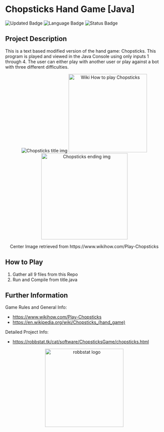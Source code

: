 # Chopsticks Hand Game [Java]
![Updated Badge](https://badges.pufler.dev/updated/puf17640/git-badges)
![Language Badge](https://img.shields.io/badge/Language-Java-orange)
![Status Badge](https://img.shields.io/badge/Status-Finished-blue)



## Project Description

This is a text based modified version of the hand game: Chopsticks. This program is played and viewed in the Java Console using only inputs 1 through 4. The user can either play with another user or play against a bot with three different difficulties.
<p align="center">

<img src="https://robbstat.tk/img/chopsticks_img/title.png" alt="Chopsticks title img" width="" height="">
<img src="https://www.wikihow.com/images/thumb/3/30/Play-Chopsticks-Step-1-Version-3.jpg/aid144890-v4-728px-Play-Chopsticks-Step-1-Version-3.jpg.webp" alt="Wiki How to play Chopsticks" width="" height="250">   
<img src="https://robbstat.tk/img/chopsticks_img/ending.png" alt="Chopsticks ending img" width="" height="275">
</p>

<p align="center">
Center Image retrieved from https://www.wikihow.com/Play-Chopsticks
</p>

## How to Play

 1. Gather all 9 files from this Repo
 2. Run and Compile from title.java

## Further Information


Game Rules and General Info: 

 - https://www.wikihow.com/Play-Chopsticks
 - https://en.wikipedia.org/wiki/Chopsticks_(hand_game)



Detailed Project Info: 

 - https://robbstat.tk/cat/software/ChopsticksGame/chopsticks.html

<p align="center">
<img src="https://robbstat.tk/img/darklogo3.gif" alt="robbstat logo" width="" height="250">
</p>
